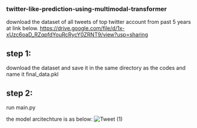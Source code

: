 ### twitter-like-prediction-using-multimodal-transformer
download the dataset of all tweets of top twitter account from past 5 years at link below.
https://drive.google.com/file/d/1x-xUzc6oaD_RZqpfdYouRcRycY0ZRNT9/view?usp=sharing

## step 1: 
download the dataset and save it in the same directory as the codes and name it final_data.pkl

## step 2:
run main.py

the model arcitechture is as below:
![Tweet (1)](https://user-images.githubusercontent.com/102634674/232587967-78d77833-4f2a-4819-81ca-616afd3b2857.png)

